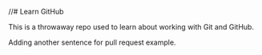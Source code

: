 //# Learn GitHub

This is a throwaway repo used to learn about working with Git and GitHub.

Adding another sentence for pull request example.
